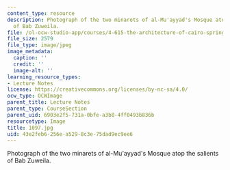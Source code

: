 ```yaml
---
content_type: resource
description: Photograph of the two minarets of al-Mu'ayyad's Mosque atop the salients
  of Bab Zuweila.
file: /ol-ocw-studio-app/courses/4-615-the-architecture-of-cairo-spring-2002/43e2feb6256ea5298c3e75dad9ec9ee6_1097.jpg
file_size: 2579
file_type: image/jpeg
image_metadata:
  caption: ''
  credit: ''
  image-alt: ''
learning_resource_types:
- Lecture Notes
license: https://creativecommons.org/licenses/by-nc-sa/4.0/
ocw_type: OCWImage
parent_title: Lecture Notes
parent_type: CourseSection
parent_uid: 6903e2f5-731a-0bfe-a3b8-4ff0493b836b
resourcetype: Image
title: 1097.jpg
uid: 43e2feb6-256e-a529-8c3e-75dad9ec9ee6
---
```

Photograph of the two minarets of al-Mu'ayyad's Mosque atop the salients of Bab Zuweila.
